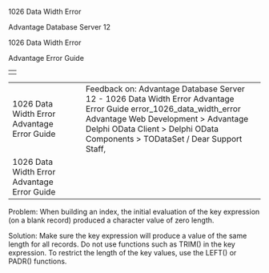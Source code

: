 1026 Data Width Error




Advantage Database Server 12  

1026 Data Width Error

Advantage Error Guide

|  |
| --- |
|  |

|  |  |  |  |  |
| --- | --- | --- | --- | --- |
| 1026 Data Width Error  Advantage Error Guide |  |  | Feedback on: Advantage Database Server 12 - 1026 Data Width Error Advantage Error Guide error\_1026\_data\_width\_error Advantage Web Development > Advantage Delphi OData Client > Delphi OData Components > TODataSet / Dear Support Staff, |  |
| 1026 Data Width Error  Advantage Error Guide |  |  |  |  |

Problem: When building an index, the initial evaluation of the key expression (on a blank record) produced a character value of zero length.

Solution: Make sure the key expression will produce a value of the same length for all records. Do not use functions such as TRIM() in the key expression. To restrict the length of the key values, use the LEFT() or PADR() functions.